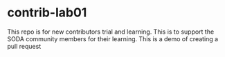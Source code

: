 # contrib-lab01
This repo is for new contributors trial and learning. This is to support the SODA community members for their learning.
This is  a demo of creating a pull request
